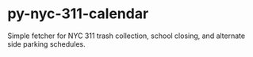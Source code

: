 # py-nyc-311-calendar
Simple fetcher for NYC 311 trash collection, school closing, and alternate side parking schedules.
